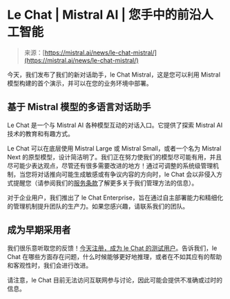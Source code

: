 <!--yml

category: 未分类

date: 2024-05-29 13:25:48

-->

# Le Chat | Mistral AI | 您手中的前沿人工智能

> 来源：[https://mistral.ai/news/le-chat-mistral/](https://mistral.ai/news/le-chat-mistral/)

今天，我们发布了我们的新对话助手，le Chat Mistral，这是您可以利用 Mistral 模型构建的首个演示，并可以在您的业务环境中部署。

## 基于 Mistral 模型的多语言对话助手

Le Chat 是一个与 Mistral AI 各种模型互动的对话入口。它提供了探索 Mistral AI 技术的教育和有趣方式。

Le Chat 可以在底层使用 Mistral Large 或 Mistral Small，或者一个名为 Mistral Next 的原型模型，设计简洁明了。我们正在努力使我们的模型尽可能有用，并且尽可能少表达观点，尽管还有很多需要改进的地方！通过可调整的系统级管理机制，当您将对话推向可能生成敏感或有争议内容的方向时，le Chat 会以非侵入方式提醒您（请参阅我们的[服务条款](/terms/#terms-of-use)了解更多关于我们管理方法的信息）。

对于企业用户，我们推出了 le Chat Enterprise，旨在通过自主部署能力和精细化的管理机制提升团队的生产力。如果您感兴趣，请联系我们的团队。

## 成为早期采用者

我们很乐意听取您的反馈！[今天注册，成为 le Chat 的测试用户](https://chat.mistral.ai/)。告诉我们，le Chat 在哪些方面存在问题，什么时候能够更好地推理，或者在不如其应有的帮助和客观性时，我们会进行改进。

请注意，le Chat 目前无法访问互联网参与讨论，因此可能会提供不准确或过时的信息。
